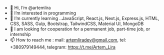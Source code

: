 - 👋 Hi, I’m @artemlira
- 👀 I’m interested in programming
- 🌱 I’m currently learning ..JavaScript, React.js, Next.js, Express.js, HTML, CSS, SASS, Gulp, Bootstrap, TailwindCSS, Material UI, MongoDB
- 💞️ I am looking for cooperation for a permanent job, part-time job, or internship
- 📫 How to reach me : mail: artemliradev@gmail.com, 
                       tel: +380979149444, 
                       telegram: https://t.me/Artem_Lira 


<!---
artemlira/artemlira is a ✨ special ✨ repository because its `README.md` (this file) appears on your GitHub profile.
You can click the Preview link to take a look at your changes.
--->
